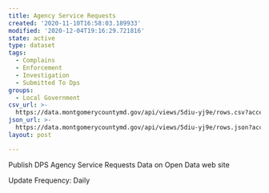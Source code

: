 ```yaml
---
title: Agency Service Requests
created: '2020-11-10T16:58:03.189933'
modified: '2020-12-04T19:16:29.721816'
state: active
type: dataset
tags:
  - Complains
  - Enforcement
  - Investigation
  - Submitted To Dps
groups:
  - Local Government
csv_url: >-
  https://data.montgomerycountymd.gov/api/views/5diu-yj9e/rows.csv?accessType=DOWNLOAD
json_url: >-
  https://data.montgomerycountymd.gov/api/views/5diu-yj9e/rows.json?accessType=DOWNLOAD
layout: post

---
```

Publish DPS Agency Service Requests Data on Open Data web site

Update Frequency:  Daily
